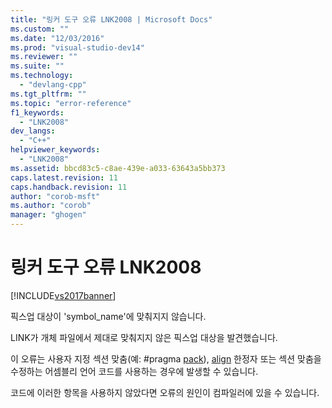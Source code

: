 ```yaml
---
title: "링커 도구 오류 LNK2008 | Microsoft Docs"
ms.custom: ""
ms.date: "12/03/2016"
ms.prod: "visual-studio-dev14"
ms.reviewer: ""
ms.suite: ""
ms.technology: 
  - "devlang-cpp"
ms.tgt_pltfrm: ""
ms.topic: "error-reference"
f1_keywords: 
  - "LNK2008"
dev_langs: 
  - "C++"
helpviewer_keywords: 
  - "LNK2008"
ms.assetid: bbcd83c5-c8ae-439e-a033-63643a5bb373
caps.latest.revision: 11
caps.handback.revision: 11
author: "corob-msft"
ms.author: "corob"
manager: "ghogen"
---
```

# 링커 도구 오류 LNK2008
[!INCLUDE[vs2017banner](../../assembler/inline/includes/vs2017banner.md)]

픽스업 대상이 'symbol\_name'에 맞춰지지 않습니다.  
  
 LINK가 개체 파일에서 제대로 맞춰지지 않은 픽스업 대상을 발견했습니다.  
  
 이 오류는 사용자 지정 섹션 맞춤\(예: \#pragma [pack](../../preprocessor/pack.md)\), [align](../../cpp/align-cpp.md) 한정자 또는 섹션 맞춤을 수정하는 어셈블리 언어 코드를 사용하는 경우에 발생할 수 있습니다.  
  
 코드에 이러한 항목을 사용하지 않았다면 오류의 원인이 컴파일러에 있을 수 있습니다.